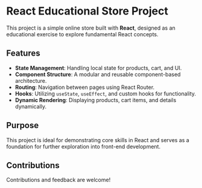 # React Educational Store Project

This project is a simple online store built with **React**, designed as an educational exercise to explore fundamental React concepts.

## Features

- **State Management**: Handling local state for products, cart, and UI.
- **Component Structure**: A modular and reusable component-based architecture.
- **Routing**: Navigation between pages using React Router.
- **Hooks**: Utilizing `useState`, `useEffect`, and custom hooks for functionality.
- **Dynamic Rendering**: Displaying products, cart items, and details dynamically.

## Purpose

This project is ideal for demonstrating core skills in React and serves as a foundation for further exploration into front-end development.

## Contributions

Contributions and feedback are welcome!

